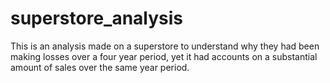# superstore_analysis
This is an analysis made on a superstore to understand why they had been making losses over a four year period, yet it had accounts on a substantial amount of sales over the same year period.
